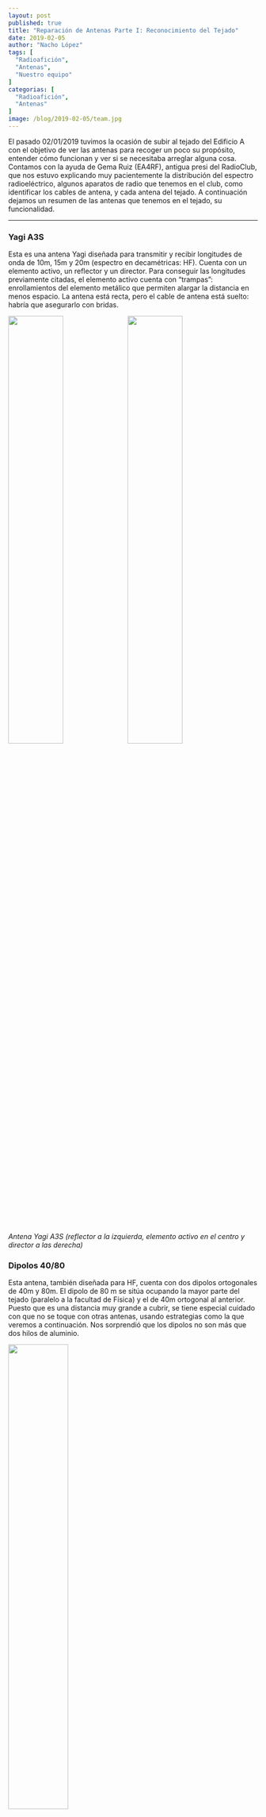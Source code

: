 ```yaml
---
layout: post
published: true
title: "Reparación de Antenas Parte I: Reconocimiento del Tejado"
date: 2019-02-05
author: "Nacho López"
tags: [
  "Radioafición",
  "Antenas",
  "Nuestro equipo"
]
categorias: [
  "Radioafición",
  "Antenas"
]
image: /blog/2019-02-05/team.jpg
---
```


El pasado 02/01/2019 tuvimos la ocasión de subir al tejado del Edificio A con el objetivo de ver las antenas para recoger un poco su propósito, entender cómo funcionan y ver si se necesitaba arreglar alguna cosa. Contamos con la ayuda de Gema Ruiz (EA4RF), antigua presi del RadioClub, que nos estuvo explicando muy pacientemente la distribución del espectro radioeléctrico, algunos aparatos de radio que tenemos en el club, como identificar los cables de antena, y cada antena del tejado. A continuación dejamos un resumen de las antenas que tenemos en el tejado, su funcionalidad.

---

### Yagi A3S

Esta es una antena Yagi diseñada para transmitir y recibir longitudes de onda de 10m, 15m y 20m (espectro en decamétricas: HF). Cuenta con un elemento activo, un reflector y un director. Para conseguir las longitudes previamente citadas, el elemento activo cuenta con “trampas”: enrollamientos del elemento metálico que permiten alargar la distancia en menos espacio. La antena está recta, pero el cable de antena está suelto: habría que asegurarlo con bridas.

<img src="/blog/2019-02-05/yagi_a3s.jpg" width="47%">
<img src="/blog/2019-02-05/yagi_a3s_2.jpg" width="47%">

*Antena Yagi A3S (reflector a la izquierda, elemento activo en el centro y director a las derecha)*

### Dipolos 40/80

Esta antena, también diseñada para HF, cuenta con dos dipolos ortogonales de 40m y 80m. El dipolo de 80 m se sitúa ocupando la mayor parte del tejado (paralelo a la facultad de Física) y el de 40m ortogonal al anterior. Puesto que es una distancia muy grande a cubrir, se tiene especial cuidado con que no se toque con otras antenas, usando estrategias como la que veremos a continuación. Nos sorprendió que los dipolos no son más que dos hilos de aluminio.

<img src="/blog/2019-02-05/dipolos4080.jpg" width="49%">

### Yagi Araque J3B

Esta es una antena Yagi con especificaciones muy parecidas a la A3S. Se usa para las mismas frecuencias. Estas antenas pueden girar solo en acimut.

<img src="/blog/2019-02-05/yagi_araque_j3b.jpg" width="49%">

### Antenas Yagi UHF/VHF con dipolos cruzados

Se trata de cuatro antenas Yagi: dos de UHF y dos de VHF (las de UHF tienen un tamaño menor que las de VHF). Puesto que los dos dipolos de VHF (y UHF) estás perpendiculares entre sí, estas antenas se pueden usar para recibir y transmitir polarización circular. Solo habría que introducir un desfase entre una señal y otra, que podría hacerse alargando la longitud del cable de antena. Pueden rotar tanto en elevación como en acimut, por lo que pueden usarse para escuchar satélites en órbitas bajas (como pueden ser picosatélites).

<img src="/blog/2019-02-05/yagi_dipolos_cruzados.jpg" width="49%">

*Antenas de VHF (derecha) y UHF (izquierda)*

### Antena de telefonía

Esta antena está actualmente en desuso. Se donó al club tras un proyecto de telefonía. Se podría usar el mástil para colocar un dipolo en V (orientado hacia las facultad de Derecho) y así recibir frecuencias de 20MHz, que podría ser de interés para futuros proyectos.

<img src="/blog/2019-02-05/antena_telefonia.jpg" width="49%">

---

Estas no son todas las antenas que hay, puesto que contamos con más en el tejado de Clubes, pero esas no las hemos visto todavía. Lo que nos quedó claro es que lo próximo que debíamos hacer es comprobar que los rotores funcionen correctamente en todas las antenas. Esperemos que haya una Reparación de Antenas Parte II cuanto antes.

<img src="/blog/2019-02-05/team.jpg">
<img src="/blog/2019-02-05/gente_1.jpg" width="49%">
<img src="/blog/2019-02-05/gente_atendiendo.jpg" width="49%">
<img src="/blog/2019-02-05/terraza.jpg" width="49%">
